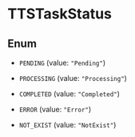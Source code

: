 

# TTSTaskStatus

## Enum


* `PENDING` (value: `"Pending"`)

* `PROCESSING` (value: `"Processing"`)

* `COMPLETED` (value: `"Completed"`)

* `ERROR` (value: `"Error"`)

* `NOT_EXIST` (value: `"NotExist"`)



